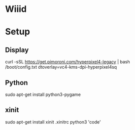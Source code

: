 # Wiiid

# Setup

## Display
curl -sSL https://get.pimoroni.com/hyperpixel4-legacy | bash
/boot/config.txt
dtoverlay=vc4-kms-dpi-hyperpixel4sq

## Python
sudo apt-get install python3-pygame

## xinit
sudo apt-get install xinit
.xinitrc
python3 'code'



